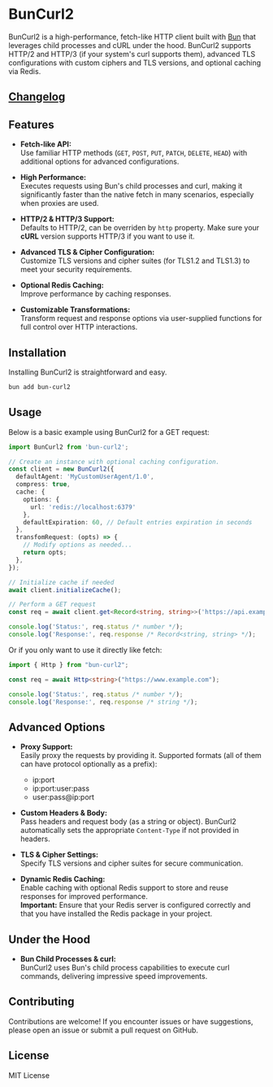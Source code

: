 # BunCurl2

BunCurl2 is a high-performance, fetch-like HTTP client built with [Bun](https://bun.sh) that leverages child processes and cURL under the hood. BunCurl2 supports HTTP/2 and HTTP/3 (if your system's curl supports them), advanced TLS configurations with custom ciphers and TLS versions, and optional caching via Redis.

## [Changelog](./CHANGELOG.md)

## Features

- **Fetch-like API:**  
  Use familiar HTTP methods (`GET`, `POST`, `PUT`, `PATCH`, `DELETE`, `HEAD`) with additional options for advanced configurations.

- **High Performance:**  
  Executes requests using Bun's child processes and curl, making it significantly faster than the native fetch in many scenarios, especially when proxies are used.

- **HTTP/2 & HTTP/3 Support:**  
  Defaults to HTTP/2, can be overriden by `http` property. Make sure your **cURL** version supports HTTP/3 if you want to use it.

- **Advanced TLS & Cipher Configuration:**  
  Customize TLS versions and cipher suites (for TLS1.2 and TLS1.3) to meet your security requirements.

- **Optional Redis Caching:**  
  Improve performance by caching responses.  

- **Customizable Transformations:**  
  Transform request and response options via user-supplied functions for full control over HTTP interactions.

## Installation

Installing BunCurl2 is straightforward and easy.
```bash
bun add bun-curl2 
```

## Usage

Below is a basic example using BunCurl2 for a GET request:

```ts
import BunCurl2 from 'bun-curl2';

// Create an instance with optional caching configuration.
const client = new BunCurl2({
  defaultAgent: 'MyCustomUserAgent/1.0',
  compress: true,
  cache: {
    options: {
      url: 'redis://localhost:6379'
    },
    defaultExpiration: 60, // Default entries expiration in seconds
  },
  transfomRequest: (opts) => {
    // Modify options as needed...
    return opts;
  },
});

// Initialize cache if needed
await client.initializeCache();

// Perform a GET request
const req = await client.get<Record<string, string>>('https://api.example.com/data', { cache: { keys: ["headers"] /** Properties that will be used that will be transformed to cache key, DEFAULT: **`headers, body, proxy, method`** */ } });

console.log('Status:', req.status /* number */);
console.log('Response:', req.response /* Record<string, string> */);
```

Or if you only want to use it directly like fetch:

```ts
import { Http } from "bun-curl2";

const req = await Http<string>("https://www.example.com");

console.log('Status:', req.status /* number */);
console.log('Response:', req.response /* string */);
```

## Advanced Options

- **Proxy Support:**  
  Easily proxy the requests by providing it.
  Supported formats (all of them can have protocol optionally as a prefix):
   - ip:port
   - ip:port:user:pass
   - user:pass@ip:port

- **Custom Headers & Body:**  
  Pass headers and request body (as a string or object). BunCurl2 automatically sets the appropriate `Content-Type` if not provided in headers.

- **TLS & Cipher Settings:**  
  Specify TLS versions and cipher suites for secure communication.

- **Dynamic Redis Caching:**  
  Enable caching with optional Redis support to store and reuse responses for improved performance.  
  **Important:** Ensure that your Redis server is configured correctly and that you have installed the Redis package in your project.

## Under the Hood

- **Bun Child Processes & curl:**  
  BunCurl2 uses Bun's child process capabilities to execute curl commands, delivering impressive speed improvements.

## Contributing

Contributions are welcome! If you encounter issues or have suggestions, please open an issue or submit a pull request on GitHub.

## License

MIT License
